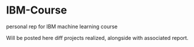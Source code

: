 # IBM-Course
personal rep for IBM machine learning course

Will be posted here diff projects realized, alongside with associated report.
